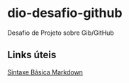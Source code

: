 # dio-desafio-github
Desafio de Projeto sobre Gib/GitHub

## Links úteis
[Sintaxe Básica Markdown](https://www.markdownguide.org/basic-syntax/)
